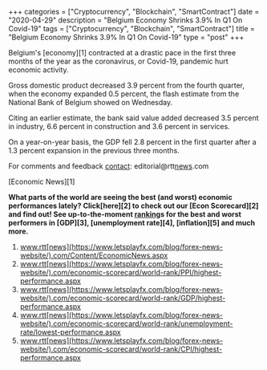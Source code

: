 +++
categories = ["Cryptocurrency", "Blockchain", "SmartContract"]
date = "2020-04-29"
description = "Belgium Economy Shrinks 3.9% In Q1 On Covid-19"
tags = ["Cryptocurrency", "Blockchain", "SmartContract"]
title = "Belgium Economy Shrinks 3.9% In Q1 On Covid-19"
type = "post"
+++

Belgium's [economy][1] contracted at a drastic pace in the first three
months of the year as the coronavirus, or Covid-19, pandemic hurt
economic activity.  
  
Gross domestic product decreased 3.9 percent from the fourth quarter,
when the economy expanded 0.5 percent, the flash estimate from the
National Bank of Belgium showed on Wednesday.  
  
Citing an earlier estimate, the bank said value added decreased 3.5
percent in industry, 6.6 percent in construction and 3.6 percent in
services.

On a year-on-year basis, the GDP fell 2.8 percent in the first quarter
after a 1.3 percent expansion in the previous three months.

For comments and feedback [contact](https://www.playgroundfx.com/contact/): editorial@rtt[news](https://www.letsplayfx.com/blog/forex-news-website/).com

[Economic News][1]

 **What parts of the world are seeing the best (and worst) economic
performances lately? Click[here][2] to check out our [Econ Scorecard][2]
and find out! See up-to-the-moment [ranking](https://www.playgroundfx.com/blog/crypto-exchange-ranking/)s for the best and worst
performers in [GDP][3], [unemployment rate][4], [inflation][5] and much
more.**

   1. www.rtt[news](https://www.letsplayfx.com/blog/forex-news-website/).com/Content/EconomicNews.aspx
   2. www.rtt[news](https://www.letsplayfx.com/blog/forex-news-website/).com/economic-scorecard/world-rank/PPI/highest-performance.aspx
   3. www.rtt[news](https://www.letsplayfx.com/blog/forex-news-website/).com/economic-scorecard/world-rank/GDP/highest-performance.aspx
   4. www.rtt[news](https://www.letsplayfx.com/blog/forex-news-website/).com/economic-scorecard/world-rank/unemployment-rate/lowest-performance.aspx
   5. www.rtt[news](https://www.letsplayfx.com/blog/forex-news-website/).com/economic-scorecard/world-rank/CPI/highest-performance.aspx